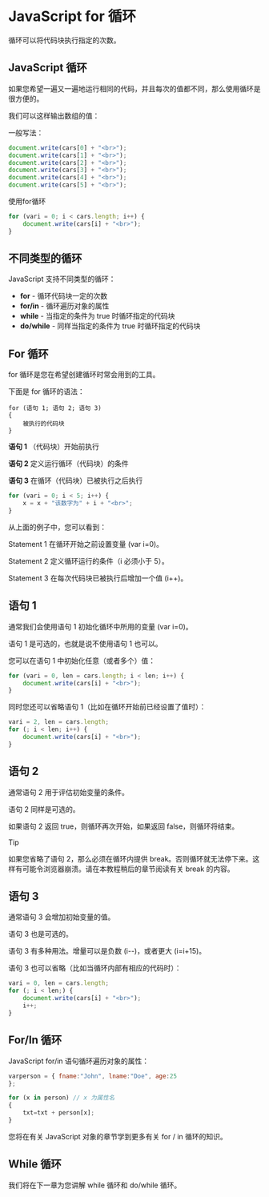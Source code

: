 # JavaScript for 循环

循环可以将代码块执行指定的次数。

## JavaScript 循环

如果您希望一遍又一遍地运行相同的代码，并且每次的值都不同，那么使用循环是很方便的。

我们可以这样输出数组的值：

<!--sec data-title="实例" data-filename="js_loop_for" ces-->
一般写法：

```javascript
document.write(cars[0] + "<br>");
document.write(cars[1] + "<br>");
document.write(cars[2] + "<br>");
document.write(cars[3] + "<br>");
document.write(cars[4] + "<br>");
document.write(cars[5] + "<br>");
```

使用for循环

```javascript
for (vari = 0; i < cars.length; i++) {
    document.write(cars[i] + "<br>");
}
```
<!--endsec-->

## 不同类型的循环

JavaScript 支持不同类型的循环：

- **for** - 循环代码块一定的次数
- **for/in** - 循环遍历对象的属性
- **while** - 当指定的条件为 true 时循环指定的代码块
- **do/while** - 同样当指定的条件为 true 时循环指定的代码块

## For 循环

for 循环是您在希望创建循环时常会用到的工具。

下面是 for 循环的语法：

```
for (语句 1; 语句 2; 语句 3)
{   
    被执行的代码块
}
```

**语句 1** （代码块）开始前执行

**语句 2** 定义运行循环（代码块）的条件

**语句 3** 在循环（代码块）已被执行之后执行

<!--sec data-title="实例" data-filename="js_loop_for_ex" ces-->
```javascript
for (vari = 0; i < 5; i++) {
    x = x + "该数字为" + i + "<br>";
}
```
<!--endsec-->

从上面的例子中，您可以看到：

Statement 1 在循环开始之前设置变量 (var i=0)。

Statement 2 定义循环运行的条件（i 必须小于 5）。

Statement 3 在每次代码块已被执行后增加一个值 (i++)。

## 语句 1

通常我们会使用语句 1 初始化循环中所用的变量 (var i=0)。

语句 1 是可选的，也就是说不使用语句 1 也可以。

您可以在语句 1 中初始化任意（或者多个）值：

<!--sec data-title="实例" data-filename="js_loop_for_om1" ces-->
```javascript
for (vari = 0, len = cars.length; i < len; i++) {
    document.write(cars[i] + "<br>");
}
```
<!--endsec-->

同时您还可以省略语句 1（比如在循环开始前已经设置了值时）：

<!--sec data-title="实例" data-filename="js_loop_for_om2" ces-->
```javascript
vari = 2, len = cars.length;
for (; i < len; i++) {
    document.write(cars[i] + "<br>");
}
```
<!--endsec-->

## 语句 2

通常语句 2 用于评估初始变量的条件。

语句 2 同样是可选的。

如果语句 2 返回 true，则循环再次开始，如果返回 false，则循环将结束。

> [!TIP]
> 如果您省略了语句 2，那么必须在循环内提供 break。否则循环就无法停下来。这样有可能令浏览器崩溃。请在本教程稍后的章节阅读有关 break 的内容。

## 语句 3

通常语句 3 会增加初始变量的值。

语句 3 也是可选的。

语句 3 有多种用法。增量可以是负数 (i--)，或者更大 (i=i+15)。

语句 3 也可以省略（比如当循环内部有相应的代码时）：

<!--sec data-title="实例" data-filename="js_loop_for_om3" ces-->
```javascript
vari = 0, len = cars.length;
for (; i < len;) {
    document.write(cars[i] + "<br>");
    i++;
}
```
<!--endsec-->

## For/In 循环

JavaScript for/in 语句循环遍历对象的属性：

<!--sec data-title="实例" data-filename="js_object_for_in" ces-->
```javascript
varperson = { fname:"John", lname:"Doe", age:25
};

for (x in person) // x 为属性名
{
    txt=txt + person[x];
}
```
<!--endsec-->

您将在有关 JavaScript 对象的章节学到更多有关 for / in 循环的知识。

## While 循环

我们将在下一章为您讲解 while 循环和 do/while 循环。
